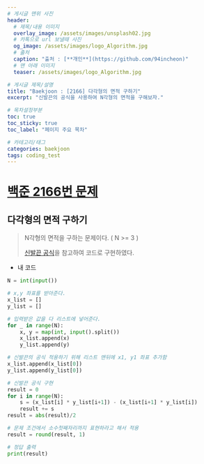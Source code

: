 ```yaml
---
# 게시글 맨위 사진
header:
  # 제목/내용 이미지
  overlay_image: /assets/images/unsplash02.jpg
  # 카톡으로 url 보낼때 사진
  og_image: /assets/images/logo_Algorithm.jpg
  # 출처
  caption: "출처 : [**개인**](https://github.com/94incheon)"
  # 맨 아래 이미지
  teaser: /assets/images/logo_Algorithm.jpg

# 게시글 제목/설명
title: "Baekjoon : [2166] 다각형의 면적 구하기"
excerpt: "신발끈의 공식을 사용하여 N각형의 면적을 구해보자."

# 목차설정부분
toc: true
toc_sticky: true
toc_label: "페이지 주요 목차"

# 카테고리/태그
categories: baekjoon
tags: coding_test
---
```


# [백준 2166번 문제](https://www.acmicpc.net/problem/2166)

## 다각형의 면적 구하기

> N각형의 면적을 구하는 문제이다. ( N >= 3 )
>
> [신발끈 공식](<[https://ko.wikipedia.org/wiki/%EC%8B%A0%EB%B0%9C%EB%81%88_%EA%B3%B5%EC%8B%9D](https://ko.wikipedia.org/wiki/신발끈_공식)>)을 참고하여 코드로 구현하였다.

- 내 코드

```python
N = int(input())

# x,y 좌표를 받아준다.
x_list = []
y_list = []

# 입력받은 값을 다 리스트에 넣어준다.
for _ in range(N):
    x, y = map(int, input().split())
    x_list.append(x)
    y_list.append(y)

# 신발끈의 공식 적용하기 위해 리스트 맨뒤에 x1, y1 좌표 추가함
x_list.append(x_list[0])
y_list.append(y_list[0])

# 신발끈 공식 구현
result = 0
for i in range(N):
    s = (x_list[i] * y_list[i+1]) - (x_list[i+1] * y_list[i])
    result += s
result = abs(result)/2

# 문제 조건에서 소수첫째자리까지 표현하라고 해서 적용
result = round(result, 1)

# 정답 출력
print(result)
```
